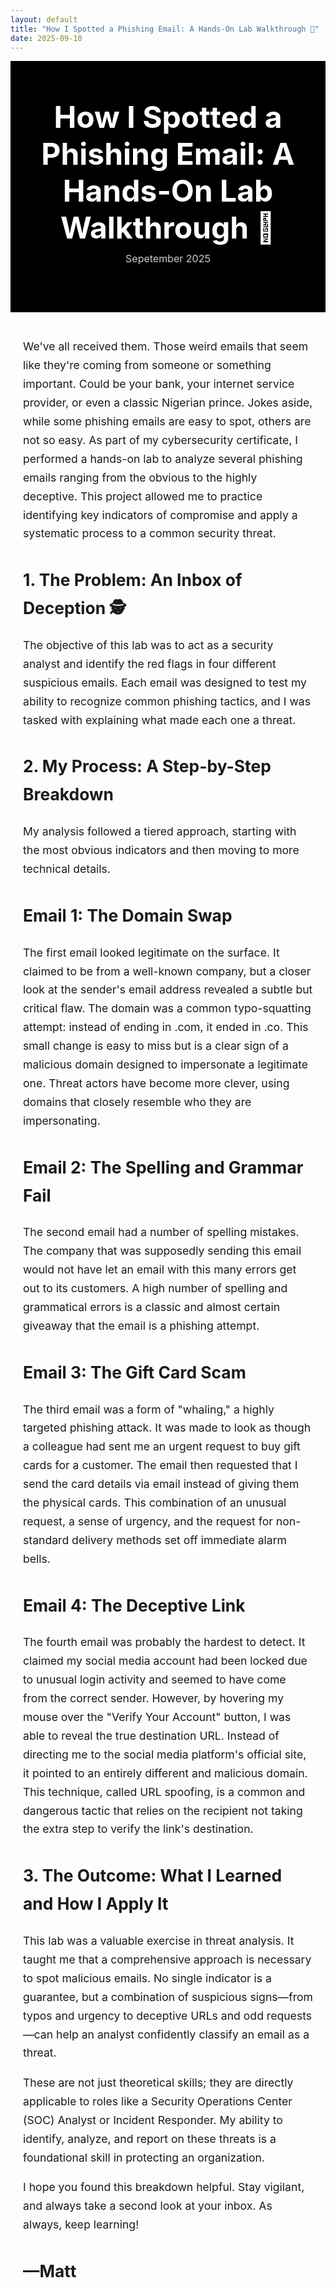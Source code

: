 ```yaml
---
layout: default
title: "How I Spotted a Phishing Email: A Hands-On Lab Walkthrough 🎣"
date: 2025-09-10
---
```


<!-- Post Title Banner -->
<div style="background-color: #000; color: #fff; padding: 60px 20px; text-align: center;">
  <h1 style="margin: 0; font-size: 3rem;">How I Spotted a Phishing Email: A Hands-On Lab Walkthrough 🎣</h1>
  <p style="margin-top: 10px; color: #ccc; font-size: 1rem;">Sepetember 2025</p>
</div>

<!-- Post Content -->
<div style="max-width: 800px; margin: 40px auto; line-height: 1.7; font-size: 1.1rem; padding: 0 20px;">

<p>We've all received them. Those weird emails that seem like they're coming from someone or something important. Could be your bank, your internet service provider, or even a classic Nigerian prince. Jokes aside, while some phishing emails are easy to spot, others are not so easy. As part of my cybersecurity certificate, I performed a hands-on lab to analyze several phishing emails ranging from the obvious to the highly deceptive. This project allowed me to practice identifying key indicators of compromise and apply a systematic process to a common security threat.</p>

<h2>1. The Problem: An Inbox of Deception 🕵️</h2>

<p>The objective of this lab was to act as a security analyst and identify the red flags in four different suspicious emails. Each email was designed to test my ability to recognize common phishing tactics, and I was tasked with explaining what made each one a threat.</p>

<h2>2. My Process: A Step-by-Step Breakdown</h2>

<p>My analysis followed a tiered approach, starting with the most obvious indicators and then moving to more technical details.</p>

<h2>Email 1: The Domain Swap</h2>

<p>The first email looked legitimate on the surface. It claimed to be from a well-known company, but a closer look at the sender's email address revealed a subtle but critical flaw. The domain was a common typo-squatting attempt: instead of ending in .com, it ended in .co. This small change is easy to miss but is a clear sign of a malicious domain designed to impersonate a legitimate one. Threat actors have become more clever, using domains that closely resemble who they are impersonating.</p>

<h2>Email 2: The Spelling and Grammar Fail</h2>

<p>The second email had a number of spelling mistakes. The company that was supposedly sending this email would not have let an email with this many errors get out to its customers. A high number of spelling and grammatical errors is a classic and almost certain giveaway that the email is a phishing attempt.</p>

<h2>Email 3: The Gift Card Scam</h2>

<p>The third email was a form of "whaling," a highly targeted phishing attack. It was made to look as though a colleague had sent me an urgent request to buy gift cards for a customer. The email then requested that I send the card details via email instead of giving them the physical cards. This combination of an unusual request, a sense of urgency, and the request for non-standard delivery methods set off immediate alarm bells.</p>

<h2>Email 4: The Deceptive Link</h2>

<p>The fourth email was probably the hardest to detect. It claimed my social media account had been locked due to unusual login activity and seemed to have come from the correct sender. However, by hovering my mouse over the "Verify Your Account" button, I was able to reveal the true destination URL. Instead of directing me to the social media platform's official site, it pointed to an entirely different and malicious domain. This technique, called URL spoofing, is a common and dangerous tactic that relies on the recipient not taking the extra step to verify the link's destination.</p>

<h2>3. The Outcome: What I Learned and How I Apply It</h2>

<p>This lab was a valuable exercise in threat analysis. It taught me that a comprehensive approach is necessary to spot malicious emails. No single indicator is a guarantee, but a combination of suspicious signs—from typos and urgency to deceptive URLs and odd requests—can help an analyst confidently classify an email as a threat.</p>

<p>These are not just theoretical skills; they are directly applicable to roles like a Security Operations Center (SOC) Analyst or Incident Responder. My ability to identify, analyze, and report on these threats is a foundational skill in protecting an organization.</p>

<p>I hope you found this breakdown helpful. Stay vigilant, and always take a second look at your inbox. As always, keep learning!</p>

<h2>—Matt</h2>

</div>
